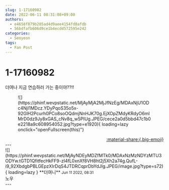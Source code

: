 ```yaml
---
slug: 1-17160982
date: 2022-06-11 08:31:08+09:00
authors:
  - e4658f879b285ad4d9aee4154fd8afdb
  - 56bdfafb606d9ce1b4ecdd572595e242
categories:
  - Seoyeon
tags:
  - Fan Post
---
```


# 1-17160982

<div class="post-container" markdown="1">
<div class="content-container md-sidebar__scrollwrap" markdown="1">

더여나 지금 연습하러 가는 중이야??!!
<figure markdown="1">
![](https://phinf.wevpstatic.net/MjAyMjA2MjJfNzEg/MDAxNjU1ODc4NjI1MDcz.YDyPqoS35o5x-92GlH2Pcurh0PCo8soOQdmjNnHJK70g.EjXOpZMdyKRdyO6mlMrD0dz9Jy8xGAS_cNv8q_w5PIUg.JPEG/cece2a0d5bbd47c1b0e2218a9c608954052.jpg?type=e1920){ loading=lazy onclick="openFullscreen(this)"}
</figure>


</div>
</div>

<div style="text-align: right;" markdown="1">
<a href="https://weverse.io/fromis9/fanpost/1-17160982" style="text-align: right;">:material-share:{.big-emoji}</a>
</div>
---

<div class="comments-container md-sidebar__scrollwrap" markdown="1">
<div class="comment" markdown="1">
<div class='id-container' markdown="1">
![](https://phinf.wevpstatic.net/MjAyNDEyMDZfMTk0/MDAxNzMzNDYzMTU3ODYw.tGTD1QfitfecHkFF9-zI4fL0xnXf8VH8ht2j5Xh2a74g.QufL-i9_92XbdgbPBLGEpzXIrDqS4JTDRCqprDbYdJIg.JPEG/image.jpg?type=s72){ loading=lazy }
**<span class="artist">더여니</span>** <small>Jun 11 2022, 08:31</small><br>
</div>
<div class='comment-body' markdown="1">
노우
</div>
</div>
</div>
---
